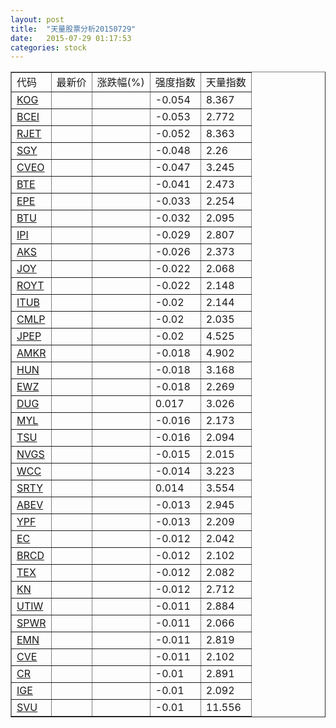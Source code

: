 ```yaml
---
layout: post
title:  "天量股票分析20150729"
date:   2015-07-29 01:17:53
categories: stock
---
```

<script type="text/javascript">
var stockList = []
stockList.push('gb_kog');
stockList.push('gb_bcei');
stockList.push('gb_rjet');
stockList.push('gb_sgy');
stockList.push('gb_cveo');
stockList.push('gb_bte');
stockList.push('gb_epe');
stockList.push('gb_btu');
stockList.push('gb_ipi');
stockList.push('gb_aks');
stockList.push('gb_joy');
stockList.push('gb_royt');
stockList.push('gb_itub');
stockList.push('gb_cmlp');
stockList.push('gb_jpep');
stockList.push('gb_amkr');
stockList.push('gb_hun');
stockList.push('gb_ewz');
stockList.push('gb_dug');
stockList.push('gb_myl');
stockList.push('gb_tsu');
stockList.push('gb_nvgs');
stockList.push('gb_wcc');
stockList.push('gb_srty');
stockList.push('gb_abev');
stockList.push('gb_ypf');
stockList.push('gb_ec');
stockList.push('gb_brcd');
stockList.push('gb_tex');
stockList.push('gb_kn');
stockList.push('gb_utiw');
stockList.push('gb_spwr');
stockList.push('gb_emn');
stockList.push('gb_cve');
stockList.push('gb_cr');
stockList.push('gb_ige');
stockList.push('gb_svu');
</script>

<table border="1">
 <tr>
  <td>代码</td>
  <td>最新价</td>
  <td>涨跌幅(%)</td>
 <td>强度指数</td>
 <td>天量指数</td>
</tr>
  <tr id="kog"><td><a href="http://stock.finance.sina.com.cn/usstock/quotes/KOG.html" target="_blank">KOG</a></td><td></td><td></td><td>-0.054</td><td>8.367</td></tr>
  <tr id="bcei"><td><a href="http://stock.finance.sina.com.cn/usstock/quotes/BCEI.html" target="_blank">BCEI</a></td><td></td><td></td><td>-0.053</td><td>2.772</td></tr>
  <tr id="rjet"><td><a href="http://stock.finance.sina.com.cn/usstock/quotes/RJET.html" target="_blank">RJET</a></td><td></td><td></td><td>-0.052</td><td>8.363</td></tr>
  <tr id="sgy"><td><a href="http://stock.finance.sina.com.cn/usstock/quotes/SGY.html" target="_blank">SGY</a></td><td></td><td></td><td>-0.048</td><td>2.26</td></tr>
  <tr id="cveo"><td><a href="http://stock.finance.sina.com.cn/usstock/quotes/CVEO.html" target="_blank">CVEO</a></td><td></td><td></td><td>-0.047</td><td>3.245</td></tr>
  <tr id="bte"><td><a href="http://stock.finance.sina.com.cn/usstock/quotes/BTE.html" target="_blank">BTE</a></td><td></td><td></td><td>-0.041</td><td>2.473</td></tr>
  <tr id="epe"><td><a href="http://stock.finance.sina.com.cn/usstock/quotes/EPE.html" target="_blank">EPE</a></td><td></td><td></td><td>-0.033</td><td>2.254</td></tr>
  <tr id="btu"><td><a href="http://stock.finance.sina.com.cn/usstock/quotes/BTU.html" target="_blank">BTU</a></td><td></td><td></td><td>-0.032</td><td>2.095</td></tr>
  <tr id="ipi"><td><a href="http://stock.finance.sina.com.cn/usstock/quotes/IPI.html" target="_blank">IPI</a></td><td></td><td></td><td>-0.029</td><td>2.807</td></tr>
  <tr id="aks"><td><a href="http://stock.finance.sina.com.cn/usstock/quotes/AKS.html" target="_blank">AKS</a></td><td></td><td></td><td>-0.026</td><td>2.373</td></tr>
  <tr id="joy"><td><a href="http://stock.finance.sina.com.cn/usstock/quotes/JOY.html" target="_blank">JOY</a></td><td></td><td></td><td>-0.022</td><td>2.068</td></tr>
  <tr id="royt"><td><a href="http://stock.finance.sina.com.cn/usstock/quotes/ROYT.html" target="_blank">ROYT</a></td><td></td><td></td><td>-0.022</td><td>2.148</td></tr>
  <tr id="itub"><td><a href="http://stock.finance.sina.com.cn/usstock/quotes/ITUB.html" target="_blank">ITUB</a></td><td></td><td></td><td>-0.02</td><td>2.144</td></tr>
  <tr id="cmlp"><td><a href="http://stock.finance.sina.com.cn/usstock/quotes/CMLP.html" target="_blank">CMLP</a></td><td></td><td></td><td>-0.02</td><td>2.035</td></tr>
  <tr id="jpep"><td><a href="http://stock.finance.sina.com.cn/usstock/quotes/JPEP.html" target="_blank">JPEP</a></td><td></td><td></td><td>-0.02</td><td>4.525</td></tr>
  <tr id="amkr"><td><a href="http://stock.finance.sina.com.cn/usstock/quotes/AMKR.html" target="_blank">AMKR</a></td><td></td><td></td><td>-0.018</td><td>4.902</td></tr>
  <tr id="hun"><td><a href="http://stock.finance.sina.com.cn/usstock/quotes/HUN.html" target="_blank">HUN</a></td><td></td><td></td><td>-0.018</td><td>3.168</td></tr>
  <tr id="ewz"><td><a href="http://stock.finance.sina.com.cn/usstock/quotes/EWZ.html" target="_blank">EWZ</a></td><td></td><td></td><td>-0.018</td><td>2.269</td></tr>
  <tr id="dug"><td><a href="http://stock.finance.sina.com.cn/usstock/quotes/DUG.html" target="_blank">DUG</a></td><td></td><td></td><td>0.017</td><td>3.026</td></tr>
  <tr id="myl"><td><a href="http://stock.finance.sina.com.cn/usstock/quotes/MYL.html" target="_blank">MYL</a></td><td></td><td></td><td>-0.016</td><td>2.173</td></tr>
  <tr id="tsu"><td><a href="http://stock.finance.sina.com.cn/usstock/quotes/TSU.html" target="_blank">TSU</a></td><td></td><td></td><td>-0.016</td><td>2.094</td></tr>
  <tr id="nvgs"><td><a href="http://stock.finance.sina.com.cn/usstock/quotes/NVGS.html" target="_blank">NVGS</a></td><td></td><td></td><td>-0.015</td><td>2.015</td></tr>
  <tr id="wcc"><td><a href="http://stock.finance.sina.com.cn/usstock/quotes/WCC.html" target="_blank">WCC</a></td><td></td><td></td><td>-0.014</td><td>3.223</td></tr>
  <tr id="srty"><td><a href="http://stock.finance.sina.com.cn/usstock/quotes/SRTY.html" target="_blank">SRTY</a></td><td></td><td></td><td>0.014</td><td>3.554</td></tr>
  <tr id="abev"><td><a href="http://stock.finance.sina.com.cn/usstock/quotes/ABEV.html" target="_blank">ABEV</a></td><td></td><td></td><td>-0.013</td><td>2.945</td></tr>
  <tr id="ypf"><td><a href="http://stock.finance.sina.com.cn/usstock/quotes/YPF.html" target="_blank">YPF</a></td><td></td><td></td><td>-0.013</td><td>2.209</td></tr>
  <tr id="ec"><td><a href="http://stock.finance.sina.com.cn/usstock/quotes/EC.html" target="_blank">EC</a></td><td></td><td></td><td>-0.012</td><td>2.042</td></tr>
  <tr id="brcd"><td><a href="http://stock.finance.sina.com.cn/usstock/quotes/BRCD.html" target="_blank">BRCD</a></td><td></td><td></td><td>-0.012</td><td>2.102</td></tr>
  <tr id="tex"><td><a href="http://stock.finance.sina.com.cn/usstock/quotes/TEX.html" target="_blank">TEX</a></td><td></td><td></td><td>-0.012</td><td>2.082</td></tr>
  <tr id="kn"><td><a href="http://stock.finance.sina.com.cn/usstock/quotes/KN.html" target="_blank">KN</a></td><td></td><td></td><td>-0.012</td><td>2.712</td></tr>
  <tr id="utiw"><td><a href="http://stock.finance.sina.com.cn/usstock/quotes/UTIW.html" target="_blank">UTIW</a></td><td></td><td></td><td>-0.011</td><td>2.884</td></tr>
  <tr id="spwr"><td><a href="http://stock.finance.sina.com.cn/usstock/quotes/SPWR.html" target="_blank">SPWR</a></td><td></td><td></td><td>-0.011</td><td>2.066</td></tr>
  <tr id="emn"><td><a href="http://stock.finance.sina.com.cn/usstock/quotes/EMN.html" target="_blank">EMN</a></td><td></td><td></td><td>-0.011</td><td>2.819</td></tr>
  <tr id="cve"><td><a href="http://stock.finance.sina.com.cn/usstock/quotes/CVE.html" target="_blank">CVE</a></td><td></td><td></td><td>-0.011</td><td>2.102</td></tr>
  <tr id="cr"><td><a href="http://stock.finance.sina.com.cn/usstock/quotes/CR.html" target="_blank">CR</a></td><td></td><td></td><td>-0.01</td><td>2.891</td></tr>
  <tr id="ige"><td><a href="http://stock.finance.sina.com.cn/usstock/quotes/IGE.html" target="_blank">IGE</a></td><td></td><td></td><td>-0.01</td><td>2.092</td></tr>
  <tr id="svu"><td><a href="http://stock.finance.sina.com.cn/usstock/quotes/SVU.html" target="_blank">SVU</a></td><td></td><td></td><td>-0.01</td><td>11.556</td></tr>
</table>
